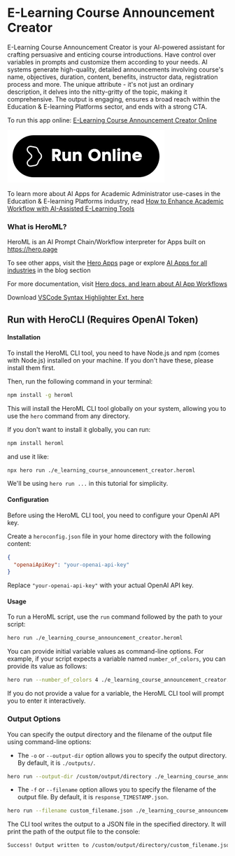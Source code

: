 # E-Learning Course Announcement Creator

E-Learning Course Announcement Creator is your AI-powered assistant for crafting persuasive and enticing course introductions. Have control over variables in prompts and customize them according to your needs. AI systems generate high-quality, detailed announcements involving course's name, objectives, duration, content, benefits, instructor data, registration process and more. The unique attribute - it's not just an ordinary description, it delves into the nitty-gritty of the topic, making it comprehensive. The output is engaging, ensures a broad reach within the Education & E-learning Platforms sector, and ends with a strong CTA.

To run this app online: [E-Learning Course Announcement Creator Online](https://hero.page/app/e-learning-course-announcement-creator-ai-powered-persuasive-course-announcements/8cpEXxgmg5RKjuoBZ86d)

[![Run E-Learning Course Announcement Creator Online](/assets/run.svg)](https://hero.page/app/e-learning-course-announcement-creator-ai-powered-persuasive-course-announcements/8cpEXxgmg5RKjuoBZ86d)

To learn more about AI Apps for Academic Administrator use-cases in the Education & E-learning Platforms industry, read [How to Enhance Academic Workflow with AI-Assisted E-Learning Tools](https://hero.page/blog/ai/education-and-e-learning-platforms/how-to-enhance-academic-workflow-with-ai-assisted-e-learning-tools/170853)

### What is HeroML?
HeroML is an AI Prompt Chain/Workflow interpreter for Apps built on https://hero.page 

To see other apps, visit the [Hero Apps](https://hero.page/apps) page or explore [AI Apps for all industries](https://hero.page/blog) in the blog section

For more documentation, visit [Hero docs, and learn about AI App Workflows](https://hero.page/tutorials/introduction-to-heroml)

Download [VSCode Syntax Highlighter Ext. here](https://marketplace.visualstudio.com/items?itemName=hero-page.heroml)

## Run with HeroCLI (Requires OpenAI Token)

#### Installation

To install the HeroML CLI tool, you need to have Node.js and npm (comes with Node.js) installed on your machine. If you don't have these, please install them first. 

Then, run the following command in your terminal:

```bash
npm install -g heroml
```

This will install the HeroML CLI tool globally on your system, allowing you to use the `hero` command from any directory.

If you don't want to install it globally, you can run:

```bash
npm install heroml
```

and use it like:

```bash
npx hero run ./e_learning_course_announcement_creator.heroml
```

We'll be using `hero run ...` in this tutorial for simplicity.

#### Configuration

Before using the HeroML CLI tool, you need to configure your OpenAI API key. 

Create a `heroconfig.json` file in your home directory with the following content:

```json
{
  "openaiApiKey": "your-openai-api-key"
}
```

Replace `"your-openai-api-key"` with your actual OpenAI API key.

#### Usage

To run a HeroML script, use the `run` command followed by the path to your script:

```bash
hero run ./e_learning_course_announcement_creator.heroml
```

You can provide initial variable values as command-line options. For example, if your script expects a variable named `number_of_colors`, you can provide its value as follows:

```bash
hero run --number_of_colors 4 ./e_learning_course_announcement_creator.heroml
```

If you do not provide a value for a variable, the HeroML CLI tool will prompt you to enter it interactively.

### Output Options

You can specify the output directory and the filename of the output file using command-line options:

- The `-o` or `--output-dir` option allows you to specify the output directory. By default, it is `./outputs/`.

```bash
hero run --output-dir /custom/output/directory ./e_learning_course_announcement_creator.heroml
```

- The `-f` or `--filename` option allows you to specify the filename of the output file. By default, it is `response_TIMESTAMP.json`.

```bash
hero run --filename custom_filename.json ./e_learning_course_announcement_creator.heroml
```

The CLI tool writes the output to a JSON file in the specified directory. It will print the path of the output file to the console:

```bash
Success! Output written to /custom/output/directory/custom_filename.json
```

